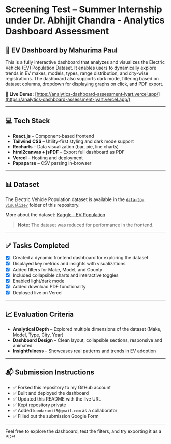 # Screening Test – Summer Internship under Dr. Abhijit Chandra - Analytics Dashboard Assessment

## 🚗 EV Dashboard by Mahurima Paul

This is a fully interactive dashboard that analyzes and visualizes the Electric Vehicle (EV) Population Dataset. It enables users to dynamically explore trends in EV makes, models, types, range distribution, and city-wise registrations. The dashboard also supports dark mode, filtering based on dataset columns, dropdown for displaying graphs on click, and PDF export.

🔗 **Live Demo:** [https://analytics-dashboard-assessment-lyart.vercel.app/](https://analytics-dashboard-assessment-lyart.vercel.app/)

---

## 💻 Tech Stack

- **React.js** – Component-based frontend
- **Tailwind CSS** – Utility-first styling and dark mode support
- **Recharts** – Data visualization (bar, pie, line charts)
- **html2canvas + jsPDF** – Export full dashboard as PDF
- **Vercel** – Hosting and deployment
- **Papaparse** – CSV parsing in-browser

---

## 📊 Dataset

The Electric Vehicle Population dataset is available in the [`data-to-visualize/`](./data-to-visualize/Electric_Vehicle_Population_Data.csv) folder of this repository.

More about the dataset: [Kaggle - EV Population](https://www.kaggle.com/datasets/willianoliveiragibin/electric-vehicle-population)

> **Note:** The dataset was reduced for performance in the frontend.

---

## ✅ Tasks Completed

- [x] Created a dynamic frontend dashboard for exploring the dataset
- [x] Displayed key metrics and insights with visualizations
- [x] Added filters for Make, Model, and County
- [x] Included collapsible charts and interactive toggles
- [x] Enabled light/dark mode
- [x] Added download PDF functionality
- [x] Deployed live on Vercel

---

## 📈 Evaluation Criteria

- **Analytical Depth** – Explored multiple dimensions of the dataset (Make, Model, Type, City, Year)
- **Dashboard Design** – Clean layout, collapsible sections, responsive and animated
- **Insightfulness** – Showcases real patterns and trends in EV adoption

---

## 📬 Submission Instructions

- ✅ Forked this repository to my GitHub account
- ✅ Built and deployed the dashboard
- ✅ Updated this README with the live URL
- ✅ Kept repository private
- ✅ Added `kandaramit5@gmail.com` as a collaborator
- ✅ Filled out the submission Google Form

---

Feel free to explore the dashboard, test the filters, and try exporting it as a PDF!
